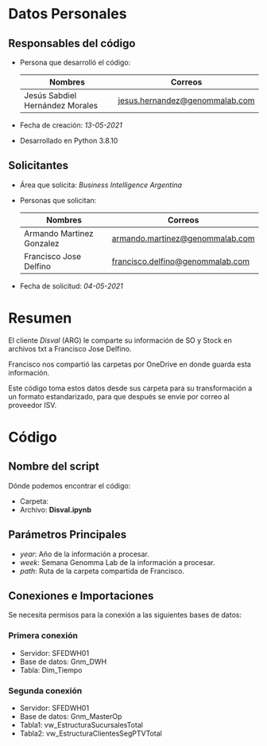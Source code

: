 # Datos Personales 

## Responsables del código

- Persona que desarrolló el código:

    | Nombres | Correos |
    |---------|---------|
    | Jesús Sabdiel Hernández Morales | jesus.hernandez@genommalab.com |

- Fecha de creación: *13-05-2021*

- Desarrollado en Python 3.8.10


## Solicitantes

- Área que solicita: *Business Intelligence Argentina* <br>

- Personas que solicitan:

    | Nombres | Correos |
    |--------|--------|
    | Armando Martinez Gonzalez | armando.martinez@genommalab.com |
    | Francisco Jose Delfino | francisco.delfino@genommalab.com |

- Fecha de solicitud: *04-05-2021*


# Resumen

El cliente *Disval* (ARG) le comparte su información de SO y Stock en archivos txt a Francisco Jose Delfino.

Francisco nos compartió las carpetas por OneDrive en donde guarda esta información.

Este código toma estos datos desde sus carpeta para su transformación a un formato estandarizado, para que después se envíe por correo al proveedor ISV.


# Código

## Nombre del script

Dónde podemos encontrar el código:

- Carpeta: 
- Archivo: **Disval.ipynb**

## Parámetros Principales
- *year*: Año de la información a procesar.
- *week*: Semana Genomma Lab de la información a procesar.
- *path*: Ruta de la carpeta compartida de Francisco.

## Conexiones e Importaciones

Se necesita permisos para la conexión a las siguientes bases de datos:

### Primera conexión
- Servidor: SFEDWH01
- Base de datos: Gnm_DWH
- Tabla: Dim_Tiempo

### Segunda conexión
- Servidor: SFEDWH01
- Base de datos: Gnm_MasterOp
- Tabla1: vw_EstructuraSucursalesTotal
- Tabla2: vw_EstructuraClientesSegPTVTotal
